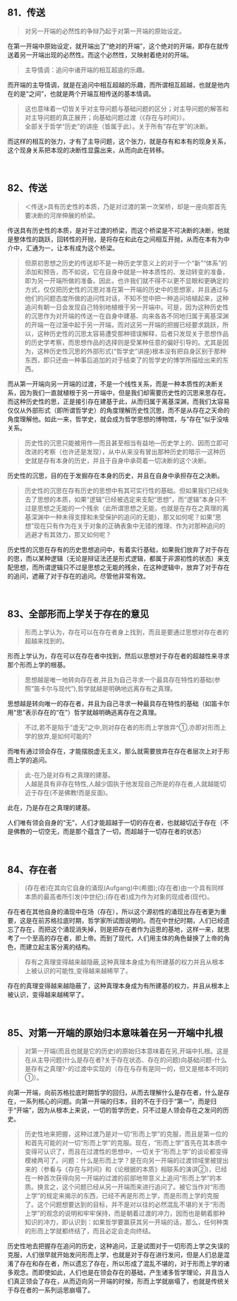<h2>81．传送</h2><blockquote data-pid="8GzXpS1T">对另一开端的必然性的争辩乃起于对第一开端的原始设定。</blockquote><p data-pid="QVtQrH6g">在第一开端中原始设定，就开端出了“绝对的开端”，这个绝对的开端，即存在就传送着另一开端出现的必然性。而这个必然性，又映射着绝对的开端。</p><blockquote data-pid="MWfr5SMJ">主导情调：追问中诸开端的相互超逾的乐趣。</blockquote><p data-pid="f6Rw-Ji5">而开端的主导情调，就是在追问中相互超越的乐趣，而所谓相互超越，也就是他内在的是“之间”，也就是两个开端互相传送的基本情调。</p><blockquote data-pid="OKkQNY6z">这也意味着一切皆关乎对主导问题与基础问题的区分；对主导问题的解答和对主导问题的真正展开；向基础问题过渡（《存在与时间》）。<br>全部关于哲学“历史”的讲座（皆属于此）。关于所有“存在学”的决断。</blockquote><p data-pid="vP8md9j3">而这样的相互的张力，才有了主导问题，这个张力，就是存有和本有的现身关系，这个现身关系把本现的决断性显露出来，从而向此在转移。</p><p><br></p><h2>82、传送</h2><blockquote data-pid="yRcremQe">＜传送&gt;具有历史性的本质，乃是对过渡的第一次架桥，却是一座向那首先要决断的河岸伸展的桥梁。</blockquote><p data-pid="ausUJNgL">传送具有历史性的本质，是对于过渡的桥梁，而这个桥梁是不可决断的决断，他就是整体性的跳跃，回转性的开抛，是将存在和此在之间相互开抛，从而在本有为中介中，汇通为一，让本有成为这个桥梁。</p><blockquote data-pid="tVprf7nq">但原初思想之历史的传送却不是一种历史学意义上的对于一个“新”“体系”的添加和预告，而不如说，它在自身中就是一种本质性的、发动转变的准备，即为另一开端所做的准备。因此，也许我们就不得不以更不显眼和更确定的方式，仅仅把历史性的沉思对准在第一开端的历史中的思想家，并且通过与他们的问题态度所做的追问性对话，不知不觉中把一种追问培植起来，这种追问有朝一日会发现自己特别地植根于另一开端中。可是，因为这种历史性的沉思作为对开端的传送一在自身中建基、向来各各不同地归属于离基深渊的开端一在过菠中起于另一开端，而对这另一开端的把握已经要求跳跃，所以，这种历史性的沉思太容易遭受那种错误解释，后者只发现关于思想作品的历史学考察，而思想作品的选择则是受某种任意的偏好引导的。尤其是因为，这种历史性沉思的外部形式(“哲学史”讲座)根本没有把自身区别于那种东西，即只还由一种事后追加的对于结束了的哲学史的博学所描绘出来的东西。</blockquote><p data-pid="PDV-UKNd">而从第一开端向另一开端的过渡，不是一个线性关系，而是一种本质性的决断关系，因为我们一直就植根于另一开端中，但是我们却需要历史性的沉思来思存在。而这种历史性的思，正是接引存在建基于此，从而归属于离基深渊，而我们太容易仅仅从外部形式（即所谓哲学史）的角度理解历史性沉思，而不是从存在之天命的角度理解他。如此一来，哲学史，就会成为哲学思想的博物馆，与“存在”似乎没啥关系。</p><blockquote data-pid="EZvelo6g">历史性的沉思只能被用作—而且甚至相当有益地—历史学上的、因而立即可改进的考察（也许还是发现），从中从来没有冒出那种历史的暗示一这种历史就是存有本身的历史，并且于自身中承荷着一切决断的这个决断。</blockquote><p data-pid="4irbDb4F">历史性的沉思，目的在于发掘存在本身的历史，并且在自身中承担存在之决断。</p><blockquote data-pid="9Ew6IfhJ">历史性的沉思在存有历史的思想中有其可实行性的基础。但如果我们已经失去了思想的本质，如果“逻辑”已经被选定来支配“思想”，而“逻辑”本身只不过是思想之无能的一个残余（此所谓思想之无能，也就是在存在之真理的离基深渊中一种未得支撑和未受保护的追问的无能)，那又如何呢？如果“思想”现在只有作为在关于对象的正确表象中无错的推理、作为对那种追问的逃避才有其效力，那又如何呢？</blockquote><p data-pid="StfouzIU">历史性的沉思在存有的历史思想追问中，有着实行基础，如果我们放弃了对于存在的思，而以某种逻辑（无论是辩证法还是形式逻辑，都属于非源初性的状态）来支配思想，而所谓逻辑只不过是思想之无能的残余，在这种逻辑中，放弃了对于存在的追问，遮蔽了对于存在的追问。尽管他非常有效。</p><p><br></p><h2>83、全部形而上学关于存在的意见</h2><blockquote data-pid="k8FzYtOz">形而上学认为，存在可以在存在者身上找到，而且是要通过思想对存在者的超越来找到的。</blockquote><p data-pid="elssn0ET">形而上学认为，存在可以在存在者中找到，然后以思想对于存在者的超越性来寻求那个形而上学的根基。</p><blockquote data-pid="-FNphMBJ">思想越是唯一地转向存在者,并且为自己寻求一个最具存在特性的基础(参照“笛卡尔与现代”),哲学就越是明确地远离存有之真理。</blockquote><p data-pid="StKUTA-x">思想越是转向唯一的存在者，并且为自己寻求一种最具存在特性的基础（如笛卡尔用“思”表示存在的“在”）哲学就越明确逃离存在之真理。</p><blockquote data-pid="FQ61tHt5">不过,若不是陷于“虚无”之中,则对存在者的形而上学放弃^①,亦即对形而上学的放弃,是如何可能的?</blockquote><p data-pid="VPU_IGGY">而唯有通过领会存在，才能摆脱虚无主义，那么就需要放弃在存在者层次上对于形而上学的追问。</p><blockquote data-pid="q4RtDA5L">此-在乃是对存有之真理的建基。<br>人越是具有非存在特性,人越少固执于他发现自己所是的存在者,人就越能切近于存在(不是佛教!而是反面)。</blockquote><p data-pid="0gdDWDK_">此在，乃是存在之真理的建基。</p><p data-pid="4bp84nVO">人们唯有领会自身的“无”，人们才能超越于一切的存在者，也就越切近于存在（不是佛教的一切空无，而是那个蕴含了一切，而超越于一切存在者的状态）</p><p><br></p><h2>84、存在者</h2><blockquote data-pid="1oMpx6yB">(存在者)在其向它自身的涌现(Aufgang)中(希腊);(存在者)由一个具有同样本质的最高者所引发(中世纪);(存在者)成为作为对象的现成者(现代)。</blockquote><p data-pid="JvFIO2es">存在者在其他自身的涌现中在场（存在），所以这个源初性的涌现比存在者更为重要，这是在前苏格拉底时期，哲学家所试图说明的。而在中世纪时期，人们已经遗忘了存在，而把这个涌现消失掉，则是把存在者作为运思的基地，这样一来，就思考了一个至高的存在者，即上帝。而到了现代，人们用主体的角色替换了上帝的角色，而建立起主客分离的结构。</p><blockquote data-pid="7lFWr18j">存有之真理变得越来越隐蔽,这种真理本身成为有所建基的权力并且从根本上被认识的可能性,变得越来越稀罕了。</blockquote><p data-pid="j29K5ay5">存在的真理变得越来越隐蔽了，这种真理本身成为有所建基的权力，并且从根本上被认识，变得越来越稀罕了。</p><p><br></p><h2>85、对第一开端的原始归本意味着在另一开端中扎根</h2><blockquote data-pid="qqrzQ2so">对第一开端(而且也就是它的历史)的原始归本意味着在另,开端中扎根。这是在从主导问题(什么是存在者?关于存在状态、存在的问题)向基础问题-什么是存有之真理?-的过渡中实现的（存在与存有是同一的，但又是根本不同的①）。</blockquote><p data-pid="vcyXnX1B">向第一开端，向前苏格拉底时期哲学的回归，从而去理解什么是存在者，什么是存在，一系列核心的问题。向第一开端的归本，目的不在于归于“第一”，而是归于“开端”，因为从根本上来说，一切的哲学历史，只不过是人领会存在之发问的历史。</p><blockquote data-pid="EuWWkMJ0">历史性地来把握，这种过渡乃是对一切“形而上学”的克服，而且是第一位的和首先可能的对一切“形而上学”的克服。现在，“形而上学”首先在其本质中变得可认识了，而且在过渡性的思想中，一切关于“形而上学”的谈论都变得模棱两可了。问题：什么是形而上学？是在向另一开端的过渡领域里被提出来的（参看与《存在与时间》和《论根据的本质》相联系的演讲②)，已经在一种首次获得向另一开端的过渡的前部地带意义上追问“形而上学”的本质。换言之，这个问题已经从另一开端而来进行追问了。被它当作对“形而上学”的规定来揭示的东西，已经不再是形而上学，而是形而上学的克服了。这个问题想要达到的目标，并不是对以往的必然混乱不堪的关于“形而上学”的观念的说明和牢牢保持，而是朝着过渡的冲力，因而也是朝着那种知识的冲力，即认识到：如果哲学要赢获其另一开端的话，那么，任何种类的形而上学就都终结了，而且必定会走向终结。</blockquote><p data-pid="eFznqVcC">历史性地去把握存在追问的历史，这种追问，正是试图对于一切形而上学之失误的克服，人们很早就开始发问形而上学，也就是对于存在进行发问，但是人们总是混淆了存在和存在者，所以遗忘了存在，所以形成了混乱不堪的，对于形而上学的诸多观念。而即使如此，人们也是在领会存在的基础，产生诸多哲学理论，并且当人们真正领会了存在，从而迈向另一开端的时候，形而上学就崩塌了，也就是传统关于存在者的一系列运思崩塌了。</p><p></p>